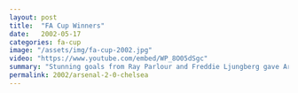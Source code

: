 ```yaml
---
layout: post
title:  "FA Cup Winners"
date:   2002-05-17
categories: fa-cup
image: "/assets/img/fa-cup-2002.jpg"
video: "https://www.youtube.com/embed/WP_8O05dSgc"
summary: "Stunning goals from Ray Parlour and Freddie Ljungberg gave Arsenal a 2-0 victory over Chelsea. That was Arsenal's 8th FA Cup victory."
permalink: 2002/arsenal-2-0-chelsea
---
```

